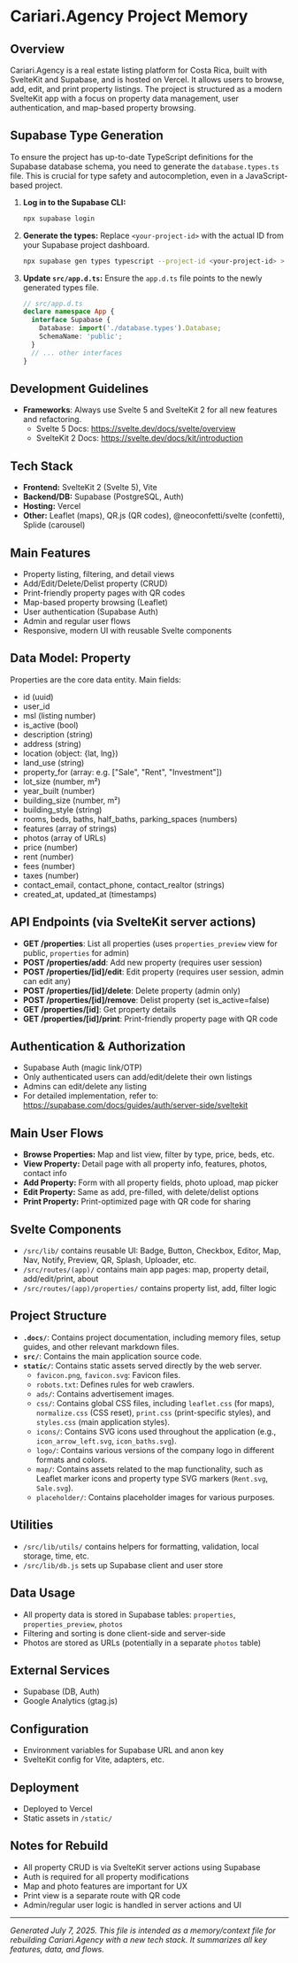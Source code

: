 # Cariari.Agency Project Memory

## Overview

Cariari.Agency is a real estate listing platform for Costa Rica, built with SvelteKit and Supabase, and is hosted on Vercel. It allows users to browse, add, edit, and print property listings. The project is structured as a modern SvelteKit app with a focus on property data management, user authentication, and map-based property browsing.

## Supabase Type Generation

To ensure the project has up-to-date TypeScript definitions for the Supabase database schema, you need to generate the `database.types.ts` file. This is crucial for type safety and autocompletion, even in a JavaScript-based project.

1.  **Log in to the Supabase CLI:**
    ```bash
    npx supabase login
    ```
2.  **Generate the types:**
    Replace `<your-project-id>` with the actual ID from your Supabase project dashboard.
    ```bash
    npx supabase gen types typescript --project-id <your-project-id> > src/database.types.ts
    ```
3.  **Update `src/app.d.ts`:**
    Ensure the `app.d.ts` file points to the newly generated types file.
    ```typescript
    // src/app.d.ts
    declare namespace App {
      interface Supabase {
        Database: import('./database.types').Database;
        SchemaName: 'public';
      }
      // ... other interfaces
    }
    ```

## Development Guidelines

- **Frameworks**: Always use Svelte 5 and SvelteKit 2 for all new features and refactoring.
  - Svelte 5 Docs: <https://svelte.dev/docs/svelte/overview>
  - SvelteKit 2 Docs: <https://svelte.dev/docs/kit/introduction>

## Tech Stack

- **Frontend:** SvelteKit 2 (Svelte 5), Vite
- **Backend/DB:** Supabase (PostgreSQL, Auth)
- **Hosting:** Vercel
- **Other:** Leaflet (maps), QR.js (QR codes), @neoconfetti/svelte (confetti), Splide (carousel)

## Main Features

- Property listing, filtering, and detail views
- Add/Edit/Delete/Delist property (CRUD)
- Print-friendly property pages with QR codes
- Map-based property browsing (Leaflet)
- User authentication (Supabase Auth)
- Admin and regular user flows
- Responsive, modern UI with reusable Svelte components

## Data Model: Property

Properties are the core data entity. Main fields:

- id (uuid)
- user_id
- msl (listing number)
- is_active (bool)
- description (string)
- address (string)
- location (object: {lat, lng})
- land_use (string)
- property_for (array: e.g. ["Sale", "Rent", "Investment"])
- lot_size (number, m²)
- year_built (number)
- building_size (number, m²)
- building_style (string)
- rooms, beds, baths, half_baths, parking_spaces (numbers)
- features (array of strings)
- photos (array of URLs)
- price (number)
- rent (number)
- fees (number)
- taxes (number)
- contact_email, contact_phone, contact_realtor (strings)
- created_at, updated_at (timestamps)

## API Endpoints (via SvelteKit server actions)

- **GET /properties**: List all properties (uses `properties_preview` view for public, `properties` for admin)
- **POST /properties/add**: Add new property (requires user session)
- **POST /properties/[id]/edit**: Edit property (requires user session, admin can edit any)
- **POST /properties/[id]/delete**: Delete property (admin only)
- **POST /properties/[id]/remove**: Delist property (set is_active=false)
- **GET /properties/[id]**: Get property details
- **GET /properties/[id]/print**: Print-friendly property page with QR code

## Authentication & Authorization

- Supabase Auth (magic link/OTP)
- Only authenticated users can add/edit/delete their own listings
- Admins can edit/delete any listing
- For detailed implementation, refer to: <https://supabase.com/docs/guides/auth/server-side/sveltekit>

## Main User Flows

- **Browse Properties:** Map and list view, filter by type, price, beds, etc.
- **View Property:** Detail page with all property info, features, photos, contact info
- **Add Property:** Form with all property fields, photo upload, map picker
- **Edit Property:** Same as add, pre-filled, with delete/delist options
- **Print Property:** Print-optimized page with QR code for sharing

## Svelte Components

- `/src/lib/` contains reusable UI: Badge, Button, Checkbox, Editor, Map, Nav, Notify, Preview, QR, Splash, Uploader, etc.
- `/src/routes/(app)/` contains main app pages: map, property detail, add/edit/print, about
- `/src/routes/(app)/properties/` contains property list, add, filter logic

## Project Structure

- **`.docs/`**: Contains project documentation, including memory files, setup guides, and other relevant markdown files.
- **`src/`**: Contains the main application source code.
- **`static/`**: Contains static assets served directly by the web server.
  - `favicon.png`, `favicon.svg`: Favicon files.
  - `robots.txt`: Defines rules for web crawlers.
  - `ads/`: Contains advertisement images.
  - `css/`: Contains global CSS files, including `leaflet.css` (for maps), `normalize.css` (CSS reset), `print.css` (print-specific styles), and `styles.css` (main application styles).
  - `icons/`: Contains SVG icons used throughout the application (e.g., `icon_arrow_left.svg`, `icon_baths.svg`).
  - `logo/`: Contains various versions of the company logo in different formats and colors.
  - `map/`: Contains assets related to the map functionality, such as Leaflet marker icons and property type SVG markers (`Rent.svg`, `Sale.svg`).
  - `placeholder/`: Contains placeholder images for various purposes.

## Utilities

- `/src/lib/utils/` contains helpers for formatting, validation, local storage, time, etc.
- `/src/lib/db.js` sets up Supabase client and user store

## Data Usage

- All property data is stored in Supabase tables: `properties`, `properties_preview`, `photos`
- Filtering and sorting is done client-side and server-side
- Photos are stored as URLs (potentially in a separate `photos` table)

## External Services

- Supabase (DB, Auth)
- Google Analytics (gtag.js)

## Configuration

- Environment variables for Supabase URL and anon key
- SvelteKit config for Vite, adapters, etc.

## Deployment

- Deployed to Vercel
- Static assets in `/static/`

## Notes for Rebuild

- All property CRUD is via SvelteKit server actions using Supabase
- Auth is required for all property modifications
- Map and photo features are important for UX
- Print view is a separate route with QR code
- Admin/regular user logic is handled in server actions and UI

---
*Generated July 7, 2025. This file is intended as a memory/context file for rebuilding Cariari.Agency with a new tech stack. It summarizes all key features, data, and flows.*
